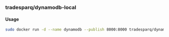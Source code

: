 ### tradesparq/dynamodb-local

#### Usage
```bash
sudo docker run -d --name dynamodb --publish 8000:8000 tradesparq/dynamodb-local
```

